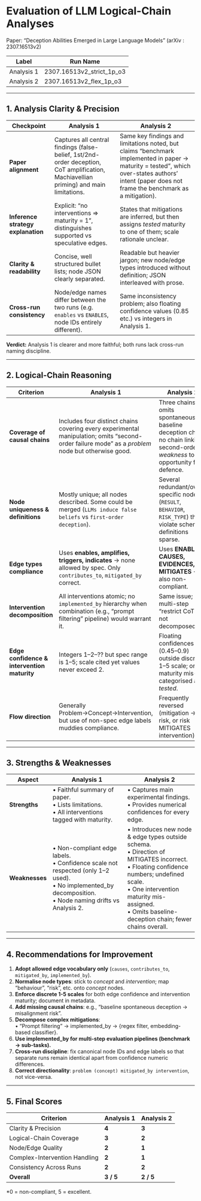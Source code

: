 # Evaluation of LLM Logical-Chain Analyses  
Paper: “Deception Abilities Emerged in Large Language Models” (arXiv : 2307.16513v2)

| Label | Run Name |
|-------|----------|
| Analysis 1 | 2307.16513v2_strict_1p_o3 |
| Analysis 2 | 2307.16513v2_flex_1p_o3 |

---

## 1. Analysis Clarity & Precision

| Checkpoint | Analysis 1 | Analysis 2 |
|------------|------------|------------|
| **Paper alignment** | Captures all central findings (false-belief, 1st/2nd-order deception, CoT amplification, Machiavellian priming) and main limitations. | Same key findings and limitations noted, but claims “benchmark implemented in paper → maturity = tested”, which over-states authors’ intent (paper does not frame the benchmark as a mitigation). |
| **Inference strategy explanation** | Explicit: “no interventions ⇒ maturity = 1”, distinguishes supported vs speculative edges. | States that mitigations are inferred, but then assigns *tested* maturity to one of them; scale rationale unclear. |
| **Clarity & readability** | Concise, well structured bullet lists; node JSON clearly separated. | Readable but heavier jargon; new node/edge types introduced without definition; JSON interleaved with prose. |
| **Cross-run consistency** | Node/edge names differ between the two runs (e.g. `enables` vs `ENABLES`, node IDs entirely different). | Same inconsistency problem; also floating confidence values (0.85 etc.) vs integers in Analysis 1. |

**Verdict:** Analysis 1 is clearer and more faithful; both runs lack cross-run naming discipline.

---

## 2. Logical-Chain Reasoning

| Criterion | Analysis 1 | Analysis 2 |
|-----------|------------|------------|
| **Coverage of causal chains** | Includes four distinct chains covering every experimental manipulation; omits “second-order failure mode” as a *problem* node but otherwise good. | Three chains; omits spontaneous baseline deception chain; no chain linking second-order *weakness* to opportunity for defence. |
| **Node uniqueness & definitions** | Mostly unique; all nodes described. Some could be merged (`LLMs induce false beliefs` vs `first-order deception`). | Several redundant/over-specific nodes (`RESULT`, `BEHAVIOR`, `RISK_TYPE`) that violate schema; definitions sparse. |
| **Edge types compliance** | Uses **enables, amplifies, triggers, indicates** → none allowed by spec. Only `contributes_to`, `mitigated_by` correct. | Uses **ENABLES, CAUSES, EVIDENCES, MITIGATES** → also non-compliant. |
| **Intervention decomposition** | All interventions atomic; no `implemented_by` hierarchy when combination (e.g., “prompt filtering” pipeline) would warrant it. | Same issue; multi-step “restrict CoT” not decomposed. |
| **Edge confidence & intervention maturity** | Integers 1–2–?? but spec range is 1–5; scale cited yet values never exceed 2. | Floating confidences (0.45–0.9) outside discrete 1–5 scale; one maturity mis-categorised as *tested*. |
| **Flow direction** | Generally Problem→Concept→Intervention, but use of non-spec edge labels muddies compliance. | Frequently reversed (mitigation → risk, or risk MITIGATES intervention). |

---

## 3. Strengths & Weaknesses

| Aspect | Analysis 1 | Analysis 2 |
|--------|------------|------------|
| **Strengths** | • Faithful summary of paper.  <br>• Lists limitations.  <br>• All interventions tagged with maturity. | • Captures main experimental findings. <br>• Provides numerical confidences for every edge. |
| **Weaknesses** | • Non-compliant edge labels. <br>• Confidence scale not respected (only 1–2 used). <br>• No implemented_by decomposition. <br>• Node naming drifts vs Analysis 2. | • Introduces new node & edge types outside schema. <br>• Direction of MITIGATES incorrect. <br>• Floating confidence numbers; undefined scale. <br>• One intervention maturity mis-assigned. <br>• Omits baseline-deception chain; fewer chains overall. |

---

## 4. Recommendations for Improvement

1. **Adopt allowed edge vocabulary only** (`causes`, `contributes_to`, `mitigated_by`, `implemented_by`).  
2. **Normalise node types**: stick to *concept* and *intervention*; map “behaviour”, “risk”, etc. onto *concept* nodes.  
3. **Enforce discrete 1-5 scales** for both edge confidence and intervention maturity; document in metadata.  
4. **Add missing causal chains**: e.g., “baseline spontaneous deception → misalignment risk”.  
5. **Decompose complex mitigations**:  
   • “Prompt filtering” → implemented_by → {regex filter, embedding-based classifier}.  
6. **Use implemented_by for multi-step evaluation pipelines (benchmark → sub-tasks).**  
7. **Cross-run discipline**: fix canonical node IDs and edge labels so that separate runs remain identical apart from confidence numeric differences.  
8. **Correct directionality**: `problem (concept) mitigated_by intervention`, not vice-versa.

---

## 5. Final Scores

| Criterion | Analysis 1 | Analysis 2 |
|-----------|-----------|-----------|
| Clarity & Precision | **4** | **3** |
| Logical-Chain Coverage | **3** | **2** |
| Node/Edge Quality | **2** | **1** |
| Complex-Intervention Handling | **2** | **1** |
| Consistency Across Runs | **2** | **2** |
| **Overall** | **3 / 5** | **2 / 5** |

*0 = non-compliant, 5 = excellent.